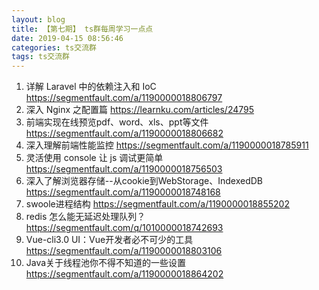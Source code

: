 ```yaml
---
layout: blog
title: 【第七期】 ts群每周学习一点点
date: 2019-04-15 08:56:46
categories: ts交流群
tags: ts交流群
---
```


1. 详解 Laravel 中的依赖注入和 IoC https://segmentfault.com/a/1190000018806797
2. 深入 Nginx 之配置篇 https://learnku.com/articles/24795
3. 前端实现在线预览pdf、word、xls、ppt等文件 https://segmentfault.com/a/1190000018806682
4. 深入理解前端性能监控 https://segmentfault.com/a/1190000018785911
5. 灵活使用 console 让 js 调试更简单 https://segmentfault.com/a/1190000018756503
6. 深入了解浏览器存储--从cookie到WebStorage、IndexedDB https://segmentfault.com/a/1190000018748168
7. swoole进程结构 https://segmentfault.com/a/1190000018855202
8. redis 怎么能无延迟处理队列？ https://segmentfault.com/q/1010000018742693
9. Vue-cli3.0 UI：Vue开发者必不可少的工具 https://segmentfault.com/a/1190000018803106
10. Java关于线程池你不得不知道的一些设置 https://segmentfault.com/a/1190000018864202